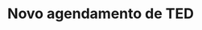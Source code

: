 ---
title: Novo agendamento de TED
api:
  file: readme-hml-corebank.json
  operationId: post_v1-schedule-ted
hidden: false
---